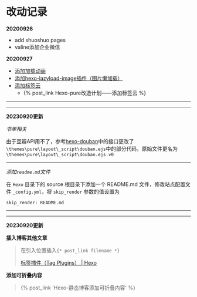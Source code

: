 # 改动记录

**20200926**

+ add shuoshuo pages
+ valine添加企业微信

**20200927**

+ [添加加载动画](https://abobot.github.io/20210927/hexo-pure-gai-zao-ji-hua-tian-jia-jia-zai-dong-hua.html)
+ [添加hexo-lazyload-image插件（图片懒加载）](https://abobot.github.io/20210927/hexo-pure-gai-zao-ji-hua-tu-pian-lan-jia-zai.html)
+ [添加标签云](https://abobot.github.io/20210927/hexo-pure-gai-zao-ji-hua-tian-jia-biao-qian-yun.html)
  + {% post_link Hexo-pure改造计划——添加标签云 %}

---
---
**20230920更新**

*书单相关*

由于豆瓣API用不了，参考[hexo-douban](https://github.com/mythsman/hexo-douban)中的接口更改了`\themes\pure\layout\_script\douban.ejs`中的部分代码，原始文件更名为`\themes\pure\layout\_script\douban.ejs.v0`

---

*添加`readme.md`文件*

在 `Hexo` 目录下的 source 根目录下添加一个 README.md 文件，修改站点配置文件 `_config.yml`，将 `skip_render` 参数的值设置为

`skip_render: README.md`

---
---

**20230920更新**

**插入博客其他文章**

> 在引入位置插入`{* post_link filename *}`
> 
> [标签插件（Tag Plugins） | Hexo](https://hexo.io/zh-cn/docs/tag-plugins#%E5%BC%95%E7%94%A8%E6%96%87%E7%AB%A0)

**添加可折叠内容**

> {% post_link 'Hexo-静态博客添加可折叠内容' %}